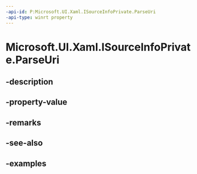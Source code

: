 ```yaml
---
-api-id: P:Microsoft.UI.Xaml.ISourceInfoPrivate.ParseUri
-api-type: winrt property
---
```


# Microsoft.UI.Xaml.ISourceInfoPrivate.ParseUri

<!--
public string ParseUri { get; set; }
-->


## -description

## -property-value

## -remarks

## -see-also

## -examples



